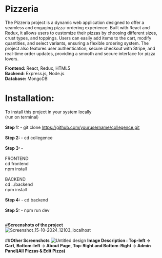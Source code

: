 # Pizzeria
The Pizzeria project is a dynamic web application designed to offer a seamless and engaging pizza-ordering experience. Built with React and Redux, it allows users to customize their pizzas by choosing different sizes, crust types, and toppings. Users can easily add items to the cart, modify quantities, and select variants, ensuring a flexible ordering system. The project also features user authentication, secure checkout with Stripe, and real-time order updates, providing a smooth and secure interface for pizza lovers.

**Frontend:** React, Redux, HTML5<br/>
**Backend:** Express.js, Node.js<br/>
**Database:** MongoDB

# **Installation:** 
To install this project in your system locally <br/>
(run on terminal)<br/><br/>
**Step 1:** - git clone https://github.com/yourusername/collegence.git<br/><br/>
**Step 2:** - cd collegence<br/><br/>
**Step 3:** - <br/><br/>
FRONTEND<br/>
  cd frontend<br/>
  npm install<br/><br/>
BACKEND<br/>
  cd ../backend<br/>
  npm install<br/><br/>
**Step 4:** - cd backend<br/><br/>
**Step 5:** - npm run dev <br/>
<br/>

#**Screenshots of the project**
<br/>
![Screenshot_15-10-2024_12103_localhost](https://github.com/user-attachments/assets/7013c180-3786-4005-8358-6ba7b9ab60e4)
<br/><br/> 
##**Other Screenshots**
![Untitled design](https://github.com/user-attachments/assets/c570f152-031f-428c-9e94-9f781c4bc56c)
__Image Description : Top-left -> Cart, Bottom-left -> About Page, Top-Right and Bottom-Right -> Admin Panel(All Pizzas & Edit Pizza)__




